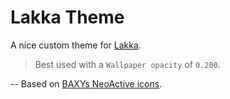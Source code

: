 # Lakka Theme

A nice custom theme for [Lakka](https://www.lakka.tv).

> Best used with a `Wallpaper opacity` of `0.200`.

--
Based on [BAXYs NeoActive icons](https://github.com/baxysquare/baxy-retroarch-themes).

